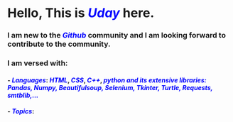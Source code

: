# Hello, This is _Uday_ here.
### I am new to the _Github_ community and I am looking forward to contribute to the community.
### I am versed with:
#### - _Languages_:   <em>HTML</em>, <em>CSS</em>, _C++_, _python and its extensive libraries: Pandas, Numpy, Beautifulsoup, Selenium, Tkinter, Turtle,  Requests, smtblib,..._
#### - _Topics_: 
<style>  em { color: blue; }</style>
